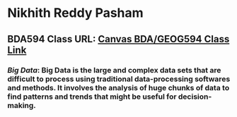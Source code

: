 # Nikhith Reddy Pasham

## BDA594 Class URL: [Canvas BDA/GEOG594 Class Link](https://sdsu.instructure.com/courses/162125)

### ***Big Data***: Big Data is the large and complex data sets that are difficult to process using traditional data-processing softwares and methods. It involves the analysis of huge chunks of data to find patterns and trends that might be useful for decision-making.

